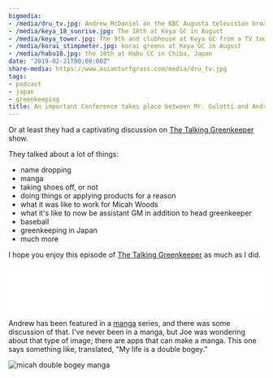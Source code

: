 ```yaml
---
bigmedia:
- /media/dru_tv.jpg: Andrew McDaniel on the KBC Augusta television broadcast
- /media/keya_18_sunrise.jpg: The 18th at Keya GC in August
- /media/keya_tower.jpg: The 9th and clubhouse at Keya GC from a TV tower in August
- /media/korai_stimpmeter.jpg: korai greens at Keya GC in August
- /media/habu10.jpg: the 10th at Habu CC in Chiba, Japan
date: "2019-02-21T00:00:00Z"
share-media: https://www.asianturfgrass.com/media/dru_tv.jpg
tags:
- podcast
- japan
- greenkeeping
title: An important Conference takes place between Mr. Gulotti and Andrew McDaniel
---
```


Or at least they had a captivating discussion on [The Talking Greenkeeper](https://itunes.apple.com/us/podcast/the-talking-greenkeeper/id1435947281?mt=2#episodeGuid=9a57de3fbe4448fb94e71d0572fc7783) show.

They talked about a lot of things:

* name dropping
* manga
* taking shoes off, or not
* doing things or applying products for a reason
* what it was like to work for Micah Woods
* what it's like to now be assistant GM in addition to head greenkeeper
* baseball
* greenkeeping in Japan
* much more

I hope you enjoy this episode of [The Talking Greenkeeper](http://thetalkinggreenkeeper.libsyn.com/website/episode-18-andrew-mcdaniel) as much as I did.

<iframe style="border: none" src="//html5-player.libsyn.com/embed/episode/id/8499059/height/90/theme/custom/thumbnail/yes/direction/forward/render-playlist/no/custom-color/000000/" height="90" width="100%" scrolling="no"  allowfullscreen webkitallowfullscreen mozallowfullscreen oallowfullscreen msallowfullscreen></iframe>

Andrew has been featured in a [manga](https://en.wikipedia.org/wiki/Manga) series, and there was some discussion of that. I've never been in a manga, but Joe was wondering about that type of image; there are apps that can make a manga. This one says something like, translated, "My life is a double bogey." 

![micah double bogey manga](/media/double_bogey.jpg)





